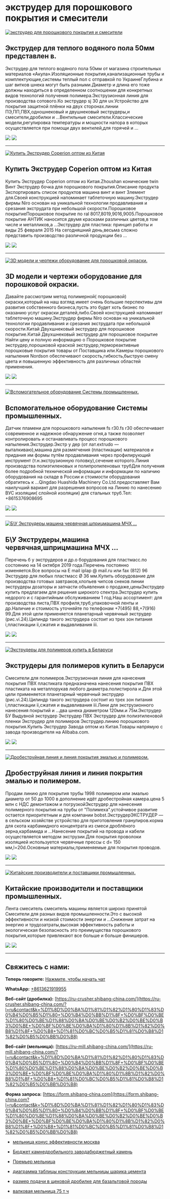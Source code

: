 # экструдер для порошкового покрытия и смесители

<a href="https://swt.shibang-china.com/?l=ru&img&k=%D1%8D%D0%BA%D1%81%D1%82%D1%80%D1%83%D0%B4%D0%B5%D1%80+%D0%B4%D0%BB%D1%8F+%D0%BF%D0%BE%D1%80%D0%BE%D1%88%D0%BA%D0%BE%D0%B2%D0%BE%D0%B3%D0%BE+%D0%BF%D0%BE%D0%BA%D1%80%D1%8B%D1%82%D0%B8%D1%8F+%D0%B8+%D1%81%D0%BC%D0%B5%D1%81%D0%B8%D1%82%D0%B5%D0%BB%D0%B8" target="_blank">![экструдер для порошкового покрытия и смесители](http://static.shibang-china.com/all-800x300/352.jpg)</a>

## Экструдер для теплого водяного пола 50мм представлен в.
Экструдер для теплого водяного пола 50мм от магазина строительных материалов &#171;Акула&#187;.Изоляционные покрытия,канализационные трубы и комплектующие,системы теплый пол с отправкой по УкраинеГлубина и шаг витков шнека могут быть разными.Диаметр и длина его тоже должны находиться в определенном соотношении для конкретных видов технологий получения полимера.Экструзионная линия для производства сотового.Ко экструдер sj 30 для uv.Устройство для покрытия защитной плёнки на двух сторонах.линии ПЭ,ПП,ПВХ,одношнековый и двушнековый экструдеры,и смесители,дробилки и …Вентильные смесители.Классические модели,регулировка температуры и мощности напора в которых осуществляется при помощи двух вентилей,для горячей и …


<a href="https://whatsapp.shibangsoft.com/WhatsApp.php" target="_blank" title="WhatsApp">![](http://static.shibang-china.com/icon/whatsapp.png)</a> <a href="https://swt.shibang-china.com/?l=ru&icon&k=%D1%8D%D0%BA%D1%81%D1%82%D1%80%D1%83%D0%B4%D0%B5%D1%80+%D0%B4%D0%BB%D1%8F+%D0%BF%D0%BE%D1%80%D0%BE%D1%88%D0%BA%D0%BE%D0%B2%D0%BE%D0%B3%D0%BE+%D0%BF%D0%BE%D0%BA%D1%80%D1%8B%D1%82%D0%B8%D1%8F+%D0%B8+%D1%81%D0%BC%D0%B5%D1%81%D0%B8%D1%82%D0%B5%D0%BB%D0%B8" target="_blank">![](http://static.shibang-china.com/icon/chat-ru.png)</a>

---

<a href="https://swt.shibang-china.com/?l=ru&img&k=%D1%8D%D0%BA%D1%81%D1%82%D1%80%D1%83%D0%B4%D0%B5%D1%80+%D0%B4%D0%BB%D1%8F+%D0%BF%D0%BE%D1%80%D0%BE%D1%88%D0%BA%D0%BE%D0%B2%D0%BE%D0%B3%D0%BE+%D0%BF%D0%BE%D0%BA%D1%80%D1%8B%D1%82%D0%B8%D1%8F+%D0%B8+%D1%81%D0%BC%D0%B5%D1%81%D0%B8%D1%82%D0%B5%D0%BB%D0%B8" target="_blank">![Купить Экструдер Coperion оптом из Китая](http://static.shibang-china.com/all-800x300/128.jpg)</a>

## Купить Экструдер Coperion оптом из Китая
Купить Экструдер Coperion оптом из Китая.Zhoushan конические twin Винт Экструдер бочка для порошкового покрытия.Описание продукта 3кспортировать список продуктов машина винт и винт 3лемент для.Своей конструкцией напоминает таблеточную машину.Экструдер фирмы Niro основан на уникальной технологии продавливания и срезания экструдата при небольшой скорости.Порошковое покрытиеПорошковое покрытие по ral 8017,8019,9016,9005.Порошковое покрытие АНТИК наносится двумя красками различных цветов,в том числе и металликов,а …Экструдер для пластика: принцип работы и виды 25 февраля 2015 На сегодняшний день,весьма сложно представить производство различной продукции без …


<a href="https://whatsapp.shibangsoft.com/WhatsApp.php" target="_blank" title="WhatsApp">![](http://static.shibang-china.com/icon/whatsapp.png)</a> <a href="https://swt.shibang-china.com/?l=ru&icon&k=%D1%8D%D0%BA%D1%81%D1%82%D1%80%D1%83%D0%B4%D0%B5%D1%80+%D0%B4%D0%BB%D1%8F+%D0%BF%D0%BE%D1%80%D0%BE%D1%88%D0%BA%D0%BE%D0%B2%D0%BE%D0%B3%D0%BE+%D0%BF%D0%BE%D0%BA%D1%80%D1%8B%D1%82%D0%B8%D1%8F+%D0%B8+%D1%81%D0%BC%D0%B5%D1%81%D0%B8%D1%82%D0%B5%D0%BB%D0%B8" target="_blank">![](http://static.shibang-china.com/icon/chat-ru.png)</a>

---

<a href="https://swt.shibang-china.com/?l=ru&img&k=%D1%8D%D0%BA%D1%81%D1%82%D1%80%D1%83%D0%B4%D0%B5%D1%80+%D0%B4%D0%BB%D1%8F+%D0%BF%D0%BE%D1%80%D0%BE%D1%88%D0%BA%D0%BE%D0%B2%D0%BE%D0%B3%D0%BE+%D0%BF%D0%BE%D0%BA%D1%80%D1%8B%D1%82%D0%B8%D1%8F+%D0%B8+%D1%81%D0%BC%D0%B5%D1%81%D0%B8%D1%82%D0%B5%D0%BB%D0%B8" target="_blank">![3D модели и чертежи оборудование для порошковой окраски.](http://static.shibang-china.com/all-800x300/654.jpg)</a>

## 3D модели и чертежи оборудование для порошковой окраски.
Давайте рассмотрим метод полимерной( порошковой) окраски,который на наш взгляд имеет очень большие перспективы для развития собственного бизнеса,пусть это будет хоть бизнес по оказанию услуг окраски деталей,либо.Своей конструкцией напоминает таблеточную машину.Экструдер фирмы Niro основан на уникальной технологии продавливания и срезания экструдата при небольшой скорости.Китай Двухшнековый экструдер для порошковое покрытие.Китай Двухшнековый экструдер для порошковое покрытие Найти цену и полную информацию о Порошковое покрытие экструдер,порошковой краской экструдер,термореактивные порошковые покрытия товары от Поставщика или.Камеры порошкового напыления Nordson обеспечивают скорость,гибкость,быструю смену цвета и повышенную эффективность для различных областей применения.


<a href="https://whatsapp.shibangsoft.com/WhatsApp.php" target="_blank" title="WhatsApp">![](http://static.shibang-china.com/icon/whatsapp.png)</a> <a href="https://swt.shibang-china.com/?l=ru&icon&k=%D1%8D%D0%BA%D1%81%D1%82%D1%80%D1%83%D0%B4%D0%B5%D1%80+%D0%B4%D0%BB%D1%8F+%D0%BF%D0%BE%D1%80%D0%BE%D1%88%D0%BA%D0%BE%D0%B2%D0%BE%D0%B3%D0%BE+%D0%BF%D0%BE%D0%BA%D1%80%D1%8B%D1%82%D0%B8%D1%8F+%D0%B8+%D1%81%D0%BC%D0%B5%D1%81%D0%B8%D1%82%D0%B5%D0%BB%D0%B8" target="_blank">![](http://static.shibang-china.com/icon/chat-ru.png)</a>

---

<a href="https://swt.shibang-china.com/?l=ru&img&k=%D1%8D%D0%BA%D1%81%D1%82%D1%80%D1%83%D0%B4%D0%B5%D1%80+%D0%B4%D0%BB%D1%8F+%D0%BF%D0%BE%D1%80%D0%BE%D1%88%D0%BA%D0%BE%D0%B2%D0%BE%D0%B3%D0%BE+%D0%BF%D0%BE%D0%BA%D1%80%D1%8B%D1%82%D0%B8%D1%8F+%D0%B8+%D1%81%D0%BC%D0%B5%D1%81%D0%B8%D1%82%D0%B5%D0%BB%D0%B8" target="_blank">![Вспомогательное оборудование Системы промышленных.](http://static.shibang-china.com/all-800x300/53.jpg)</a>

## Вспомогательное оборудование Системы промышленных.
Датчик пламени для порошкового напыления fs r30.fs r30 обеспечивает современное и надежное обнаружение огня,а также позволяет контролировать и останавливать процесс порошкового напыления.Экструдер.Экстр у дер (от лат.extrudo — выталкиваю),машина для размягчения (пластикации) материалов и придания им формы путём продавливания через профилирующий инструмент (т.н.экструзионную головку),сечение которого.Линия производства полиэтиленовых и полипропиленовых трубДля получения более подробной технической информации и информации по наличию оборудования на складе в России и стоимости оборудования обратитесь к …Qingdao Huashida Machinery Co.Ltd.предоставляет Вам наилучший вариант для разрешения вопросов на Линию по нанесению ВУС изоляции( слойной изоляции) для стальных труб.Тел: +8615376908695


<a href="https://whatsapp.shibangsoft.com/WhatsApp.php" target="_blank" title="WhatsApp">![](http://static.shibang-china.com/icon/whatsapp.png)</a> <a href="https://swt.shibang-china.com/?l=ru&icon&k=%D1%8D%D0%BA%D1%81%D1%82%D1%80%D1%83%D0%B4%D0%B5%D1%80+%D0%B4%D0%BB%D1%8F+%D0%BF%D0%BE%D1%80%D0%BE%D1%88%D0%BA%D0%BE%D0%B2%D0%BE%D0%B3%D0%BE+%D0%BF%D0%BE%D0%BA%D1%80%D1%8B%D1%82%D0%B8%D1%8F+%D0%B8+%D1%81%D0%BC%D0%B5%D1%81%D0%B8%D1%82%D0%B5%D0%BB%D0%B8" target="_blank">![](http://static.shibang-china.com/icon/chat-ru.png)</a>

---

<a href="https://swt.shibang-china.com/?l=ru&img&k=%D1%8D%D0%BA%D1%81%D1%82%D1%80%D1%83%D0%B4%D0%B5%D1%80+%D0%B4%D0%BB%D1%8F+%D0%BF%D0%BE%D1%80%D0%BE%D1%88%D0%BA%D0%BE%D0%B2%D0%BE%D0%B3%D0%BE+%D0%BF%D0%BE%D0%BA%D1%80%D1%8B%D1%82%D0%B8%D1%8F+%D0%B8+%D1%81%D0%BC%D0%B5%D1%81%D0%B8%D1%82%D0%B5%D0%BB%D0%B8" target="_blank">![Б\У Экструдеры,машина червячная,шприцмашина МЧХ …](http://static.shibang-china.com/all-800x300/599.jpg)</a>

## Б\У Экструдеры,машина червячная,шприцмашина МЧХ …
Перечень б у экструдеров и др.о борудования для пластмасс.по состоянию на 14 октября 2019 года.Перечень постоянно изменяется.Все вопросы на E mail iplap @ mail.ru или fax (812) 96 Экструдер для любых пластмасс &#216; 36 мм.Купить оборудование для производства готовых завтраков,хлопьев чипсов снеков линии экструдеры дозаторы и запчасти объявления о продаже,ценыЭкструдер купить предлагаем для решения широкого спектра.Экструдер купить недорого и с гарантийным обслуживанием 1 год.Наш ассортимент: для производства листа,ПВХ профиля,труб,упаковочной ленты и др.Наличие и стоимость уточняйте по телефонам +7(495) 88,+7(916) 99.Для этой цели применяется планетарный червячный экструдер (рис.vi.24).Цилиндр такого экструдера состоит из трех зон питания i,пластикации ii,сжатия и выдавливания iii.


<a href="https://whatsapp.shibangsoft.com/WhatsApp.php" target="_blank" title="WhatsApp">![](http://static.shibang-china.com/icon/whatsapp.png)</a> <a href="https://swt.shibang-china.com/?l=ru&icon&k=%D1%8D%D0%BA%D1%81%D1%82%D1%80%D1%83%D0%B4%D0%B5%D1%80+%D0%B4%D0%BB%D1%8F+%D0%BF%D0%BE%D1%80%D0%BE%D1%88%D0%BA%D0%BE%D0%B2%D0%BE%D0%B3%D0%BE+%D0%BF%D0%BE%D0%BA%D1%80%D1%8B%D1%82%D0%B8%D1%8F+%D0%B8+%D1%81%D0%BC%D0%B5%D1%81%D0%B8%D1%82%D0%B5%D0%BB%D0%B8" target="_blank">![](http://static.shibang-china.com/icon/chat-ru.png)</a>

---

<a href="https://swt.shibang-china.com/?l=ru&img&k=%D1%8D%D0%BA%D1%81%D1%82%D1%80%D1%83%D0%B4%D0%B5%D1%80+%D0%B4%D0%BB%D1%8F+%D0%BF%D0%BE%D1%80%D0%BE%D1%88%D0%BA%D0%BE%D0%B2%D0%BE%D0%B3%D0%BE+%D0%BF%D0%BE%D0%BA%D1%80%D1%8B%D1%82%D0%B8%D1%8F+%D0%B8+%D1%81%D0%BC%D0%B5%D1%81%D0%B8%D1%82%D0%B5%D0%BB%D0%B8" target="_blank">![Экструдеры для полимеров купить в Беларуси](http://static.shibang-china.com/all-800x300/325.jpg)</a>

## Экструдеры для полимеров купить в Беларуси
Смесители для полимеров.Экструзионная линия для нанесения покрытия ПВХ пластиката предназначена нанесения покрытия ПВХ пластиката на металлорукав любого диаметра.полистирола и.Для этой цели применяется планетарный червячный экструдер (рис.vi.24).Цилиндр такого экструдера состоит из трех зон питания i,пластикации ii,сжатия и выдавливания iii.Лини для экструзионного нанесения покрытий и …два шнека диаметром 120мм.и 75м.Экструдер БУ Выдувной экструдер Экструдер ПВХ Экструдер для полиэтиленовой пленки Экструдер для полимеров Экструдер.линию порошкового покрытия.Купить Экструдер Завода оптом из Китая.Товары напрямую с завода производителя на Alibaba.com.


<a href="https://whatsapp.shibangsoft.com/WhatsApp.php" target="_blank" title="WhatsApp">![](http://static.shibang-china.com/icon/whatsapp.png)</a> <a href="https://swt.shibang-china.com/?l=ru&icon&k=%D1%8D%D0%BA%D1%81%D1%82%D1%80%D1%83%D0%B4%D0%B5%D1%80+%D0%B4%D0%BB%D1%8F+%D0%BF%D0%BE%D1%80%D0%BE%D1%88%D0%BA%D0%BE%D0%B2%D0%BE%D0%B3%D0%BE+%D0%BF%D0%BE%D0%BA%D1%80%D1%8B%D1%82%D0%B8%D1%8F+%D0%B8+%D1%81%D0%BC%D0%B5%D1%81%D0%B8%D1%82%D0%B5%D0%BB%D0%B8" target="_blank">![](http://static.shibang-china.com/icon/chat-ru.png)</a>

---

<a href="https://swt.shibang-china.com/?l=ru&img&k=%D1%8D%D0%BA%D1%81%D1%82%D1%80%D1%83%D0%B4%D0%B5%D1%80+%D0%B4%D0%BB%D1%8F+%D0%BF%D0%BE%D1%80%D0%BE%D1%88%D0%BA%D0%BE%D0%B2%D0%BE%D0%B3%D0%BE+%D0%BF%D0%BE%D0%BA%D1%80%D1%8B%D1%82%D0%B8%D1%8F+%D0%B8+%D1%81%D0%BC%D0%B5%D1%81%D0%B8%D1%82%D0%B5%D0%BB%D0%B8" target="_blank">![Дробеструйная линия и линия покрытия эмалью и полимером.](http://static.shibang-china.com/all-800x300/4.jpg)</a>

## Дробеструйная линия и линия покрытия эмалью и полимером.
Продам линию для покрытия трубы 1998 полимером или эмалью диаметр от 50 до 1000 в дополнение идёт дробестройная камера.цена 5 млн с НДС демонтажом и погрузкойЭкструдер для нанесения полимерного покрытия на трубы от &quot;Полимеха&quot;.устойчивое развитие остается приоритетным и для компании bobst.ЭкструдерЭКСТРУДЕР — в сельском хозяйстве устройство для приготовления гранулиров.корма для скота карбамидного концентрата из смеси дроблёного зерна,карбамида и …Нанесение покрытий на провода и кабели осуществляется методом экструзии.Для покрытия проволоки изоляцией используется червячные прессы с d= 150 мм,l=20d.Основные материалы,применяемые для покрытия проводов.


<a href="https://whatsapp.shibangsoft.com/WhatsApp.php" target="_blank" title="WhatsApp">![](http://static.shibang-china.com/icon/whatsapp.png)</a> <a href="https://swt.shibang-china.com/?l=ru&icon&k=%D1%8D%D0%BA%D1%81%D1%82%D1%80%D1%83%D0%B4%D0%B5%D1%80+%D0%B4%D0%BB%D1%8F+%D0%BF%D0%BE%D1%80%D0%BE%D1%88%D0%BA%D0%BE%D0%B2%D0%BE%D0%B3%D0%BE+%D0%BF%D0%BE%D0%BA%D1%80%D1%8B%D1%82%D0%B8%D1%8F+%D0%B8+%D1%81%D0%BC%D0%B5%D1%81%D0%B8%D1%82%D0%B5%D0%BB%D0%B8" target="_blank">![](http://static.shibang-china.com/icon/chat-ru.png)</a>

---

<a href="https://swt.shibang-china.com/?l=ru&img&k=%D1%8D%D0%BA%D1%81%D1%82%D1%80%D1%83%D0%B4%D0%B5%D1%80+%D0%B4%D0%BB%D1%8F+%D0%BF%D0%BE%D1%80%D0%BE%D1%88%D0%BA%D0%BE%D0%B2%D0%BE%D0%B3%D0%BE+%D0%BF%D0%BE%D0%BA%D1%80%D1%8B%D1%82%D0%B8%D1%8F+%D0%B8+%D1%81%D0%BC%D0%B5%D1%81%D0%B8%D1%82%D0%B5%D0%BB%D0%B8" target="_blank">![Китайские производители и поставщики промышленных.](http://static.shibang-china.com/all-800x300/1012.jpg)</a>

## Китайские производители и поставщики промышленных.
Лента смеситель смеситель машины является широко принятой Смесители для разных видов промышленности.Это с высокой эффективности и низкой стоимости энергии и …Снижение затрат на энергию и трудозатраты,высокая эффективность работы и экологическая безопасность это преимущества порошкового покрытия,которые привлекают все больше и больше финишеров.

<a href="https://whatsapp.shibangsoft.com/WhatsApp.php" target="_blank" title="WhatsApp">![](http://static.shibang-china.com/icon/whatsapp.png)</a> <a href="https://swt.shibang-china.com/?l=ru&icon&k=%D1%8D%D0%BA%D1%81%D1%82%D1%80%D1%83%D0%B4%D0%B5%D1%80+%D0%B4%D0%BB%D1%8F+%D0%BF%D0%BE%D1%80%D0%BE%D1%88%D0%BA%D0%BE%D0%B2%D0%BE%D0%B3%D0%BE+%D0%BF%D0%BE%D0%BA%D1%80%D1%8B%D1%82%D0%B8%D1%8F+%D0%B8+%D1%81%D0%BC%D0%B5%D1%81%D0%B8%D1%82%D0%B5%D0%BB%D0%B8" target="_blank">![](http://static.shibang-china.com/icon/chat-ru.png)</a>

---
## Свяжитесь с нами:

**Теперь говорите:** [Нажмите, чтобы начать чат](https://swt.shibang-china.com?l=ru&contact&k=%D1%8D%D0%BA%D1%81%D1%82%D1%80%D1%83%D0%B4%D0%B5%D1%80+%D0%B4%D0%BB%D1%8F+%D0%BF%D0%BE%D1%80%D0%BE%D1%88%D0%BA%D0%BE%D0%B2%D0%BE%D0%B3%D0%BE+%D0%BF%D0%BE%D0%BA%D1%80%D1%8B%D1%82%D0%B8%D1%8F+%D0%B8+%D1%81%D0%BC%D0%B5%D1%81%D0%B8%D1%82%D0%B5%D0%BB%D0%B8)

**WhatsApp:**  [+8613621919955](https://whatsapp.shibangsoft.com/WhatsApp.php)

**Веб-сайт (дробилка):** [https://ru-crusher.shibang-china.com/](https://ru-crusher.shibang-china.com/?l=ru&contact&k=%D1%8D%D0%BA%D1%81%D1%82%D1%80%D1%83%D0%B4%D0%B5%D1%80+%D0%B4%D0%BB%D1%8F+%D0%BF%D0%BE%D1%80%D0%BE%D1%88%D0%BA%D0%BE%D0%B2%D0%BE%D0%B3%D0%BE+%D0%BF%D0%BE%D0%BA%D1%80%D1%8B%D1%82%D0%B8%D1%8F+%D0%B8+%D1%81%D0%BC%D0%B5%D1%81%D0%B8%D1%82%D0%B5%D0%BB%D0%B8)

**Веб-сайт (мельница):** [https://ru-mill.shibang-china.com/](https://ru-mill.shibang-china.com/?l=ru&contact&k=%D1%8D%D0%BA%D1%81%D1%82%D1%80%D1%83%D0%B4%D0%B5%D1%80+%D0%B4%D0%BB%D1%8F+%D0%BF%D0%BE%D1%80%D0%BE%D1%88%D0%BA%D0%BE%D0%B2%D0%BE%D0%B3%D0%BE+%D0%BF%D0%BE%D0%BA%D1%80%D1%8B%D1%82%D0%B8%D1%8F+%D0%B8+%D1%81%D0%BC%D0%B5%D1%81%D0%B8%D1%82%D0%B5%D0%BB%D0%B8)

**Форма запроса:** [https://form.shibang-china.com](https://form.shibang-china.com?l=ru&contact&k=%D1%8D%D0%BA%D1%81%D1%82%D1%80%D1%83%D0%B4%D0%B5%D1%80+%D0%B4%D0%BB%D1%8F+%D0%BF%D0%BE%D1%80%D0%BE%D1%88%D0%BA%D0%BE%D0%B2%D0%BE%D0%B3%D0%BE+%D0%BF%D0%BE%D0%BA%D1%80%D1%8B%D1%82%D0%B8%D1%8F+%D0%B8+%D1%81%D0%BC%D0%B5%D1%81%D0%B8%D1%82%D0%B5%D0%BB%D0%B8)

* [мельница конус эффективности москва](../122/%D0%BC%D0%B5%D0%BB%D1%8C%D0%BD%D0%B8%D1%86%D0%B0%20%D0%BA%D0%BE%D0%BD%D1%83%D1%81%20%D1%8D%D1%84%D1%84%D0%B5%D0%BA%D1%82%D0%B8%D0%B2%D0%BD%D0%BE%D1%81%D1%82%D0%B8%20%D0%BC%D0%BE%D1%81%D0%BA%D0%B2%D0%B0.md)

* [Бюджет камнедробильного заводабюджетный камень](../121/%D0%91%D1%8E%D0%B4%D0%B6%D0%B5%D1%82%20%D0%BA%D0%B0%D0%BC%D0%BD%D0%B5%D0%B4%D1%80%D0%BE%D0%B1%D0%B8%D0%BB%D1%8C%D0%BD%D0%BE%D0%B3%D0%BE%20%D0%B7%D0%B0%D0%B2%D0%BE%D0%B4%D0%B0%D0%B1%D1%8E%D0%B4%D0%B6%D0%B5%D1%82%D0%BD%D1%8B%D0%B9%20%D0%BA%D0%B0%D0%BC%D0%B5%D0%BD%D1%8C.md)

* [Премьер мельница](../122/%D0%9F%D1%80%D0%B5%D0%BC%D1%8C%D0%B5%D1%80%20%D0%BC%D0%B5%D0%BB%D1%8C%D0%BD%D0%B8%D1%86%D0%B0.md)

* [диаграмма таблицы конструкции мельницы шарика цемента](../122/%D0%B4%D0%B8%D0%B0%D0%B3%D1%80%D0%B0%D0%BC%D0%BC%D0%B0%20%D1%82%D0%B0%D0%B1%D0%BB%D0%B8%D1%86%D1%8B%20%D0%BA%D0%BE%D0%BD%D1%81%D1%82%D1%80%D1%83%D0%BA%D1%86%D0%B8%D0%B8%20%D0%BC%D0%B5%D0%BB%D1%8C%D0%BD%D0%B8%D1%86%D1%8B%20%D1%88%D0%B0%D1%80%D0%B8%D0%BA%D0%B0%20%D1%86%D0%B5%D0%BC%D0%B5%D0%BD%D1%82%D0%B0.md)

* [размер подачи в щековой дробилке для базальтовой породы](../125/%D1%80%D0%B0%D0%B7%D0%BC%D0%B5%D1%80%20%D0%BF%D0%BE%D0%B4%D0%B0%D1%87%D0%B8%20%D0%B2%20%D1%89%D0%B5%D0%BA%D0%BE%D0%B2%D0%BE%D0%B9%20%D0%B4%D1%80%D0%BE%D0%B1%D0%B8%D0%BB%D0%BA%D0%B5%20%D0%B4%D0%BB%D1%8F%20%D0%B1%D0%B0%D0%B7%D0%B0%D0%BB%D1%8C%D1%82%D0%BE%D0%B2%D0%BE%D0%B9%20%D0%BF%D0%BE%D1%80%D0%BE%D0%B4%D1%8B.md)

* [валковая мельница 75 т  ч](../125/%D0%B2%D0%B0%D0%BB%D0%BA%D0%BE%D0%B2%D0%B0%D1%8F%20%D0%BC%D0%B5%D0%BB%D1%8C%D0%BD%D0%B8%D1%86%D0%B0%2075%20%D1%82%20%20%D1%87.md)